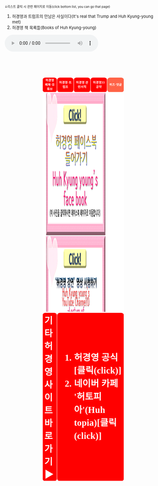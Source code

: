 <br>
<font size="1">↓리스트 클릭 시 관련 페이지로 이동(click bottom list, you can go that page)</font>
<ol>
  <li><a href="허경영트럼프.html"><font size="2">허경영과 트럼프의 만남은 사실이다(It's real that Trump and Huh Kyung-young met)</font></a></li>
  <li><a href="허경영책.html"><font size="2">허경영 책 목록들(Books of Huh Kyung-young)</font></a></li>
</ol>
<audio src="m-flo_Miss You.mp3" controls autoplay></audio> 

<html>
<head>
<meta charset="UTF-8">
<meta name="viewport" content="width=device-width,initial-scale=1.0,minimum-scale=1.0,maximum-scale=3.0,user-scalable=1.0">
 <title>연습</title>

<style>
a{ text-decoration:none }
.audio-container{text-indent:24%;align:center;}
.listfontsizecenter{ font-size:1.005vw; text-align:center;}
.listfontsize{font-size:1.005vw; }
#listfontsize{font-size:3vw; color:white;text-align:left;font-family:맑은 고딕;font-weight: bold;}
table{border-spacing:0px}
.tableheadandbody{margin:none;border-color:white; margin-left: auto; margin-right: auto; width:52%; height:95%; }
.centercontent{height:700px; max-width: 100%; width: 95%; overflow: auto; padding-left: 2.5%;padding-right: 2.5%;border-radius: 9px/9px;}
.listwidth{border-right:none;background-color:red;margin:none;height:7.0%;width:10.35%; border:0.5px solid white; border-radius: 9px/9px;letter-spacing:0.3px;padding-left: 2%;padding-right: 2%;padding-top: 0.8%;padding-bottom: 0.8%;}
#white{color:white;text-align:center; line-height:145%; font-family:맑은 고딕; font-weight: bold;}
#white2{color:white;text-align:left; line-height:145%; font-family:맑은 고딕; font-weight: bold;}
#whitebackground{background-color:white;}
.tomatobackground{background-color:tomato;}
.sizeSmall{width:80%; height:65%;}
.sizeNormal{width:90%; height:75%;}
.sizeLarge{width:95%;height:85%;}
.sizeSuperLarge{width:90%;height:120%;}
    @media screen and (max-width: 800px) {
    .tableheadandbody{border-color:black; align:center; margin-left: auto; margin-right: auto; width:100%; height:95%; }
#white{color:white;text-align : center; line-height:145%; font-family:맑은 고딕; font-weight: bold; font-size:3vw;}
     body{background-image: url('배경수정2.png');}
    }
</style>
</head>
<body>
<body background="배경수정.png">

<br><br><br>
<table class="tableheadandbody">
<tr class="listfontsizecenter">
<td class="listwidth">
<a href="허경영홈.html"  id="white">허경영<br> 페북·유튜브</a></td>
<td class="listwidth" >
 <a href="허경영트럼프.html"  id="white">허경영·트럼프</a></td>
<td class="listwidth">
 <a href="허경영책.html"  id="white">허경영 관련서적</a></td>
<td class="listwidth" >
 <a href="허경영33공약.html"  id="white">허경영33공약</a></td>
<td class="listwidth tomatobackground">
 <a href="퀴즈&댓글.html"  id="white">퀴즈·댓글</a></td>
</tr>
<tr>
<td colspan="5" class="listwidth" id="whitebackground">
<div class="centercontent">
<a href="https://ko-kr.facebook.com/unhky/" target="_blank"><img class="sizeSmall" src="허경영페이스북 클릭.png"></a>
<a href="https://www.youtube.com/channel/UCg3wU-Y3Aq8-0UAqYjXMCnw" target="_blank"><img class="sizeSmall" src="허경영강연 클릭.png"></a>
<a href="https://www.youtube.com/channel/UCA7LZMILVfSYGwHU7Cj3g6Q" target="_blank"><img class="sizeSmall" src="허경영강연짤 클릭.png"></a>
<a href="https://www.youtube.com/channel/UCy3eNixQgJld165YDfRDRZg" target="_blank"><img class="sizeSmall" src="HKYTV 클릭.png"></a></div></td>
</tr>
<tr id="listfontsize">
<td class="listwidth" id="listfontsize">
기타 허경영 사이트 바로가기▶</td>
<td colspan="4" class="listwidth" >
<ol>
<li><a href="https://www.hky33.kr/" target="_blank" align="left"  id="white2">허경영 공식[클릭(click)]</a></li>
<li><a href="https://cafe.naver.com/huhkyungyoung" target="_blank" align="left"  id="white2">네이버 카페 '허토피아'(Huh topia)[클릭(click)]</a></li>
</ol></td>
</tr>
</table>
</body>

